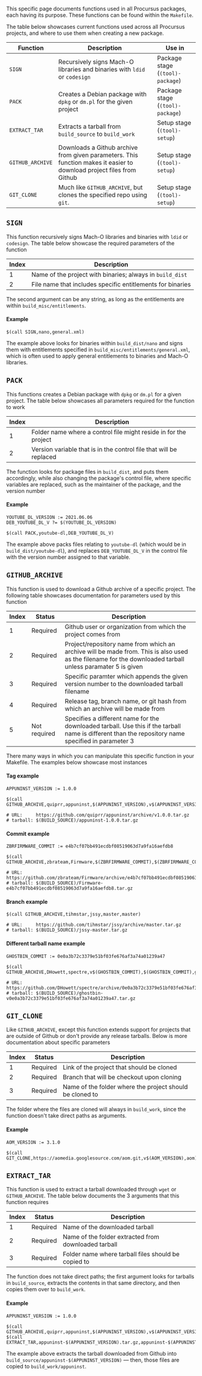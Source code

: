 This specific page documents functions used in all Procursus packages, each having its purpose. These functions can be found within the ``Makefile``.

The table below showcases current functions used across all Procursus projects, and where to use them when creating a new package.

| Function | Description | Use in |
|----------|-------------|---------|
| ``SIGN`` | Recursively signs Mach-O libraries and binaries with ``ldid`` or ``codesign`` | Package stage (``(tool)-package``) |
| ``PACK`` | Creates a Debian package with ``dpkg`` or ``dm.pl`` for the given project | Package stage (``(tool)-package``) |
| ``EXTRACT_TAR`` | Extracts a tarball from ``build_source`` to ``build_work`` | Setup stage (``(tool)-setup``) |
| ``GITHUB_ARCHIVE`` | Downloads a Github archive from given parameters. This function makes it easier to download project files from Github | Setup stage (``(tool)-setup``) |
| ``GIT_CLONE`` | Much like ``GITHUB_ARCHIVE``, but clones the specified repo using ``git``. | Setup stage (``(tool)-setup``) |

## ``SIGN``
This function recursively signs Mach-O libraries and binaries with ``ldid`` or ``codesign``. The table below showcase the required parameters of the function

| Index | Description |
|-------|-------------|
| 1 | Name of the project with binaries; always in ``build_dist`` |
| 2 | File name that includes specific entitlements for binaries |

The second argument can be any string, as long as the entitlements are within ``build_misc/entitlements``.

#### Example

    $(call SIGN,nano,general.xml)

The example above looks for binaries within ``build_dist/nano`` and signs them with entitlements specified in ``build_misc/entitlements/general.xml``, which is often used to apply general entitlements to binaries and Mach-O libraries.

## ``PACK``
This functions creates a Debian package with ``dpkg`` or ``dm.pl`` for a given project. The table below showcases all parameters required for the function to work

| Index | Description |
|-------|-------------|
| 1 | Folder name where a control file might reside in for the project |
| 2 | Version variable that is in the control file that will be replaced |

The function looks for package files in ``build_dist``, and puts them accordingly, while also changing the package's control file, where specific variables are replaced, such as the maintainer of the package, and the version number

#### Example

    YOUTUBE_DL_VERSION := 2021.06.06
    DEB_YOUTUBE_DL_V ?= $(YOUTUBE_DL_VERSION)

    $(call PACK,youtube-dl,DEB_YOUTUBE_DL_V)

The example above packs files relating to ``youtube-dl`` (which would be in ``build_dist/youtube-dl``), and replaces ``DEB_YOUTUBE_DL_V`` in the control file with the version number assigned to that variable.

## ``GITHUB_ARCHIVE``
This function is used to download a Github archive of a specific project. The following table showcases documentation for parameters used by this function

| Index | Status | Description |
|-------|--------|-------------|
| 1 | Required | Github user or organization from which the project comes from |
| 2 | Required | Project/repository name from which an archive will be made from. This is also used as the filename for the downloaded tarball unless paramater 5 is given |
| 3 | Required | Specific paramter which appends the given version number to the downloaded tarball filename |
| 4 | Required | Release tag, branch name, or git hash from which an archive will be made from |
| 5 | Not required | Specifies a different name for the downloaded tarball. Use this if the tarball name is different than the repository name specified in parameter 3 |

There many ways in which you can manipulate this specific function in your Makefile. The examples below showcase most instances

#### Tag example

    APPUNINST_VERSION := 1.0.0

    $(call GITHUB_ARCHIVE,quiprr,appuninst,$(APPUNINST_VERSION),v$(APPUNINST_VERSION))

    # URL:     https://github.com/quiprr/appuninst/archive/v1.0.0.tar.gz
    # tarball: $(BUILD_SOURCE)/appuninst-1.0.0.tar.gz

#### Commit example

    ZBRFIRMWARE_COMMIT := e4b7cf07bb491ecdbf08519063d7a9fa16aefdb8

    $(call GITHUB_ARCHIVE,zbrateam,Firmware,$(ZBRFIRMWARE_COMMIT),$(ZBRFIRMWARE_COMMIT))

    # URL:     https://github.com/zbrateam/Firmware/archive/e4b7cf07bb491ecdbf08519063d7a9fa16aefdb8.tar.gz
    # tarball: $(BUILD_SOURCE)/Firmware-e4b7cf07bb491ecdbf08519063d7a9fa16aefdb8.tar.gz

#### Branch example

    $(call GITHUB_ARCHIVE,tihmstar,jssy,master,master)

    # URL:     https://github.com/tihmstar/jssy/archive/master.tar.gz
    # tarball: $(BUILD_SOURCE)/jssy-master.tar.gz

#### Different tarball name example

    GHOSTBIN_COMMIT := 0e0a3b72c3379e51bf03fe676af3a74a01239a47

    $(call GITHUB_ARCHIVE,DHowett,spectre,v$(GHOSTBIN_COMMIT),$(GHOSTBIN_COMMIT),ghostbin)

    # URL:     https://github.com/DHowett/spectre/archive/0e0a3b72c3379e51bf03fe676af3a74a01239a47.tar.gz
    # tarball: $(BUILD_SOURCE)/ghostbin-v0e0a3b72c3379e51bf03fe676af3a74a01239a47.tar.gz

## ``GIT_CLONE``
Like ``GITHUB_ARCHIVE``, except this function extends support for projects that are outside of Github or don't provide any release tarballs. Below is more documentation about specific parameters

| Index | Status | Description |
|-------|--------|-------------|
| 1 | Required | Link of the project that should be cloned |
| 2 | Required | Branch that will be checkout upon cloning |
| 3 | Required | Name of the folder where the project should be cloned to |

The folder where the files are cloned will always in ``build_work``, since the function doesn't take direct paths as arguments.

#### Example

    AOM_VERSION := 3.1.0

    $(call GIT_CLONE,https://aomedia.googlesource.com/aom.git,v$(AOM_VERSION),aom)

## ``EXTRACT_TAR``
This function is used to extract a tarball downloaded through ``wget`` or ``GITHUB_ARCHIVE``. The table below documents the 3 arguments that this function requires

| Index | Status | Description |
|-------|--------|-------------|
| 1 | Required | Name of the downloaded tarball |
| 2 | Required | Name of the folder extracted from downloaded tarball |
| 3 | Required | Folder name where tarball files should be copied to |

The function does not take direct paths; the first argument looks for tarballs in ``build_source``, extracts the contents in that same directory, and then copies them over to ``build_work``.

#### Example

    APPUNINST_VERSION := 1.0.0

    $(call GITHUB_ARCHIVE,quiprr,appuninst,$(APPUNINST_VERSION),v$(APPUNINST_VERSION))
    $(call EXTRACT_TAR,appuninst-$(APPUNINST_VERSION).tar.gz,appuninst-$(APPUNINST_VERSION),appuninst)

The example above extracts the tarball downloaded from Github into ``build_source/appuninst-$(APPUNINST_VERSION)`` — then, those files are copied to ``build_work/appuninst``.
